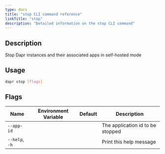```yaml
---
type: docs
title: "stop CLI command reference"
linkTitle: "stop"
description: "Detailed information on the stop CLI command"
---
```


## Description

Stop Dapr instances and their associated apps in self-hosted mode

## Usage

```bash
dapr stop [flags]
```

## Flags

| Name | Environment Variable | Default | Description
| --- | --- | --- | --- |
| `--app-id` | | | The application id to be stopped |
| `--help`, `-h` | | | Print this help message |
